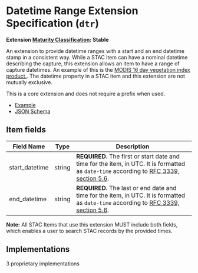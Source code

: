# Datetime Range Extension Specification (`dtr`)

**Extension [Maturity Classification](../README.md#extension-maturity): Stable**

An extension to provide datetime ranges with a start and an end datetime stamp in a consistent way. 
While a STAC item can have a nominal datetime describing the capture, this extension allows an item to have a range of capture datetimes. An example of this is the [MODIS 16 day vegetation index product.](https://lpdaac.usgs.gov/products/mod13q1v006/). The datetime property in a STAC item and this extension are not mutually exclusive.

This is a core extension and does not require a prefix when used.

- [Example](examples/example-video.json)
- [JSON Schema](json-schema/schema.json)

## Item fields

| Field Name         | Type   | Description                                                  |
| ------------------ | ------ | ------------------------------------------------------------ |
| start_datetime | string | **REQUIRED.** The first or start date and time for the item, in UTC. It is formatted as `date-time` according to [RFC 3339, section 5.6](https://tools.ietf.org/html/rfc3339#section-5.6). |
| end_datetime   | string | **REQUIRED.** The last or end date and time for the item, in UTC. It is formatted as `date-time` according to [RFC 3339, section 5.6](https://tools.ietf.org/html/rfc3339#section-5.6). |

**Note:** All STAC Items that use this extension MUST include both fields, which enables a user to
search STAC records by the provided times.

## Implementations

3 proprietary implementations
